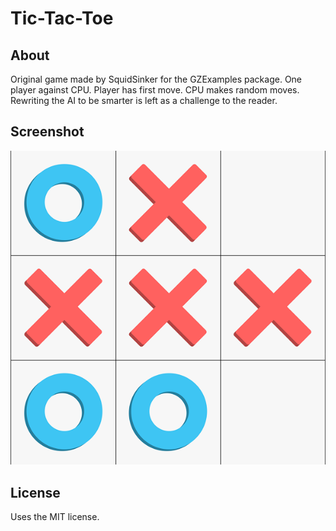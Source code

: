 # Tic-Tac-Toe

## About
Original game made by SquidSinker for the GZExamples package. One player against CPU. Player has first move. CPU makes random moves. Rewriting the AI to be smarter is left as a challenge to the reader.

## Screenshot
![](tictactoe_screenshot.png)

## License
Uses the MIT license.